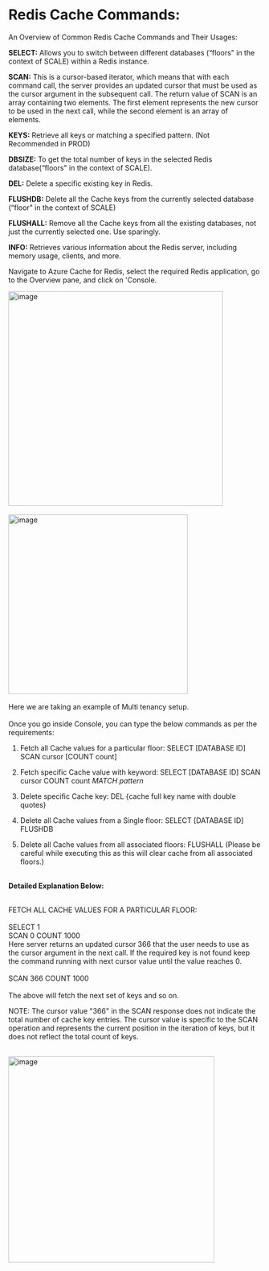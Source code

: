 # Redis Cache Commands:

An Overview of Common Redis Cache Commands and Their Usages:
<br>

**SELECT:** Allows you to switch between different databases (“floors" in the context of SCALE) within a Redis instance.

**SCAN:** This is a cursor-based iterator, which means that with each command call, the server provides an updated cursor that must be used as the cursor argument in the subsequent call. The return value of SCAN is an array containing two elements. The first element represents the new cursor to be used in the next call, while the second element is an array of elements.

**KEYS:** Retrieve all keys or matching a specified pattern.
(Not Recommended in PROD)

**DBSIZE:** To get the total number of keys in the selected Redis database(“floors" in the context of SCALE).

**DEL:** Delete a specific existing key in Redis.

**FLUSHDB:** Delete all the Cache keys from the currently selected database (“floor" in the context of SCALE)

**FLUSHALL:** Remove all the Cache keys from all the existing databases, not just the currently selected one. Use sparingly.

**INFO:** Retrieves various information about the Redis server, including memory usage, clients, and more.


Navigate to Azure Cache for Redis, select the required Redis application, go to the Overview pane, and click on 'Console.

<img width="427" alt="image" src="https://github.com/iamsthita/Azure-Cache-for-Redis/assets/132139960/c9ae667a-e70b-4698-a8cf-42377f6a9539">
<br><br>
<img width="357" alt="image" src="https://github.com/iamsthita/Azure-Cache-for-Redis/assets/132139960/3ad340d6-1d6c-4d24-92da-4f119147752f">
<br><br>
Here we are taking an example of Multi tenancy setup. <br><br>
Once you go inside Console, you can type the below commands as per the requirements: <br>

1. Fetch all Cache values for a particular floor:
SELECT [DATABASE ID]
SCAN cursor [COUNT count]

2. Fetch specific Cache value with keyword:
SELECT [DATABASE ID]
SCAN cursor COUNT count *MATCH pattern*

3. Delete specific Cache key:
DEL {cache full key name with double quotes}

4. Delete all Cache values from a Single floor:
SELECT [DATABASE ID]
FLUSHDB

5. Delete all Cache values from all associated floors:
FLUSHALL
(Please be careful while executing this as this will clear cache from all associated floors.)
<br><br>

**Detailed Explanation Below:**
<br><br>

FETCH ALL CACHE VALUES FOR A PARTICULAR FLOOR: <br> <br>
SELECT 1 <br>
SCAN 0 COUNT 1000 <br> 
Here server returns an updated cursor 366 that the user needs to use as the cursor argument in the next call. If the required key is not found keep the command running with next cursor value until the value reaches 0. <br> <br>
SCAN 366 COUNT 1000 <br> <br>
The above will fetch the next set of keys and so on.

NOTE: The cursor value "366" in the SCAN response does not indicate the total number of cache key entries. The cursor value is specific to the
SCAN operation and represents the current position in the iteration of keys, but it does not reflect the total count of keys. <br><br>

<img width="410" alt="image" src="https://github.com/iamsthita/Azure-Cache-for-Redis/assets/132139960/816db1da-b027-4ef8-b424-6ea771e4e15f">




